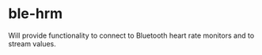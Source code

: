 # ble-hrm

Will provide functionality to connect to Bluetooth heart rate monitors and to stream values.